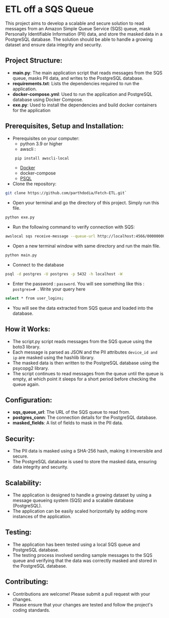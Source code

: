 #  ETL off a SQS Queue

This project aims to develop a scalable and secure solution to read messages from an Amazon Simple Queue Service (SQS) queue, mask Personally Identifiable Information (PII) data, and store the masked data in a PostgreSQL database. The solution should be able to handle a growing dataset and ensure data integrity and security.


## Project Structure:

- **main.py**: The main application script that reads messages from the SQS queue, masks PII data, and writes to the PostgreSQL database.<br>
- **requirements.txt**: Lists the dependencies required to run the application.<br>
- **docker-compose.yml**: Used to run the application and PostgreSQL database using Docker Compose.<br>
- **exe.py**: Used to install the dependencies and build docker containers for the application


## Prerequisites, Setup and Installation:

- Prerequisites on your computer:
  - python 3.9 or higher
  - awscli :
  ```bash
   pip install awscli-local
  ```
  - [Docker](https://docs.docker.com/get-docker/)
  - docker-compose
  - [PSQL](https://www.postgresql.org/download/)
- Clone the repository:
```bash
git clone https://github.com/parthdodia/Fetch-ETL.git`
```
- Open your terminal and go the directory of this project. Simply run this file.
```bash
python exe.py
```
- Run the following command to verify connection with SQS:
```bash
awslocal sqs receive-message --queue-url http://localhost:4566/000000000000/login-queue
```
- Open a new terminal window with same directory and run the main file.
```bash
python main.py
```
- Connect to the database
```bash
psql -d postgres -U postgres -p 5432 -h localhost -W
```
- Enter the password : `password`. You will see something like this : `postgres=# `. Write your query here
```bash
select * from user_logins;
```
- You will see the data extracted from SQS queue and loaded into the database.


## How it Works:

- The script.py script reads messages from the SQS queue using the boto3 library.<br>
- Each message is parsed as JSON and the PII attributes `device_id and ip` are masked using the hashlib library.<br>
- The masked data is then written to the PostgreSQL database using the psycopg2 library.<br>
- The script continues to read messages from the queue until the queue is empty, at which point it sleeps for a short period before checking the queue again. <br>


## Configuration:

- **sqs_queue_url**: The URL of the SQS queue to read from. <br>
- **postgres_conn**: The connection details for the PostgreSQL database. <br>
- **masked_fields**: A list of fields to mask in the PII data. <br>


## Security:

- The PII data is masked using a SHA-256 hash, making it irreversible and secure. <br>
- The PostgreSQL database is used to store the masked data, ensuring data integrity and security.<br>


## Scalability:

- The application is designed to handle a growing dataset by using a message queueing system (SQS) and a scalable database (PostgreSQL).<br>
- The application can be easily scaled horizontally by adding more instances of the application.<br>


## Testing:

- The application has been tested using a local SQS queue and PostgreSQL database.<br>
- The testing process involved sending sample messages to the SQS queue and verifying that the data was correctly masked and stored in the PostgreSQL database.<br>


## Contributing:

- Contributions are welcome! Please submit a pull request with your changes.<br>
- Please ensure that your changes are tested and follow the project's coding standards.<br>


